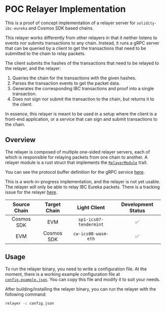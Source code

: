 # POC Relayer Implementation

This is a proof of concept implementation of a relayer server for `solidity-ibc-eureka` and Cosmos SDK based chains.

This relayer works differently from other relayers in that it neither listens to events nor submits transactions to any chain. Instead, it runs a gRPC server that can be queried by a client to get the transactions that need to be submitted to the chain to relay packets.

The client submits the hashes of the transactions that need to be relayed to the relayer, and the relayer:
1. Queries the chain for the transactions with the given hashes.
2. Parses the transaction events to get the packet data.
3. Generates the corresponding IBC transactions and proof into a single transaction.
4. Does not sign nor submit the transaction to the chain, but returns it to the client.

In essence, this relayer is meant to be used in a setup where the client is a front-end application, or a service that can sign and submit transactions to the chain.

## Overview

The relayer is composed of multiple one-sided relayer servers, each of which is responsible for relaying packets from one chain to another. A relayer module is a rust struct that implements the [`RelayerModule`](https://github.com/cosmos/solidity-ibc-eureka/blob/debc0ad73acab0cd0a827a1a35a7ae4c1c65feb1/relayer/src/core/modules.rs#L10) trait.

You can see the protocol buffer definition for the gRPC service [here](https://github.com/cosmos/solidity-ibc-eureka/blob/debc0ad73acab0cd0a827a1a35a7ae4c1c65feb1/relayer/proto/relayer/relayer.proto).

This is a work-in-progress implementation, and the relayer is not yet usable. The relayer will only be able to relay IBC Eureka packets. There is a tracking issue for the relayer [here](https://github.com/cosmos/solidity-ibc-eureka/issues/121).

| **Source Chain** | **Target Chain** | **Light Client** | **Development Status** |
|:---:|:---:|:---:|:---:|
| Cosmos SDK | EVM | `sp1-ics07-tendermint` | ✅ |
| EVM | Cosmos SDK | `cw-ics08-wasm-eth` | ✅ |

## Usage

To run the relayer binary, you need to write a configuration file. At the moment, there is a working example configuration file at [`config.example.json`](./config.example.json). You can copy this file and modify it to suit your needs.

After building/installing the relayer binary, you can run the relayer with the following command:

```sh
relayer -c config.json
```

